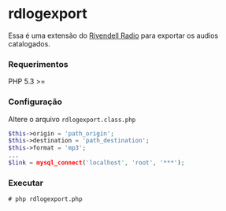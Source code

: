 rdlogexport
===========

Essa é uma extensão do [Rivendell Radio](http://www.rivendellaudio.org/ "Acesse") para exportar os audios catalogados.

### Requerimentos

PHP 5.3 >=

### Configuração

Altere o arquivo `rdlogexport.class.php`

```php
$this->origin = 'path_origin';
$this->destination = 'path_destination';
$this->format = 'mp3';
...
$link = mysql_connect('localhost', 'root', '***');
```

### Executar
    # php rdlogexport.php